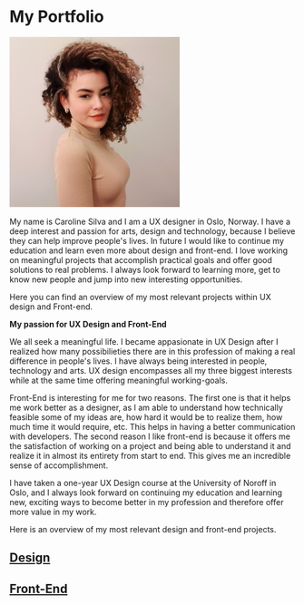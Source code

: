 # My Portfolio

![me](/Images/me.jpg)

My name is Caroline Silva and I am a UX designer in Oslo, Norway. 
I have a deep interest and passion for arts, design and technology, because I believe they can help improve people's lives.
In future I would like to continue my education and learn even more about design and front-end.
I love working on meaningful projects that accomplish practical goals and offer good solutions to real problems. 
I always look forward to learning more, get to know new people and jump into new interesting opportunities.

Here you can find an overview of my most relevant projects within UX design and Front-end.

<b>My passion for UX Design and Front-End</b>

We all seek a meaningful life. I became appasionate in UX Design after I realized how many possibilieties there are in this
profession of making a real difference in people's lives. I have always being interested in people, technology and arts. 
UX design encompasses all my three biggest interests while at the same time offering meaningful working-goals.

Front-End is interesting for me for two reasons. 
The first one is that it helps me work better as a designer, as I am able to understand how technically feasible some of my
ideas are, how hard it would be to realize them, how much time it would require, etc. This helps in having a better communication
with developers. 
The second reason I like front-end is because it offers me the satisfaction of working on a project and being able to understand it 
and realize it in almost its entirety from start to end. This gives me an incredible sense of accomplishment. 

I have taken a one-year UX Design course at the University of Noroff in Oslo, and I always look forward on continuing my education
and learning new, exciting ways to become better in my profession and therefore offer more value in my work.

Here is an overview of my most relevant design and front-end projects.

## [Design](/Design)

## [Front-End](https://github.com/ux-me/intime)
